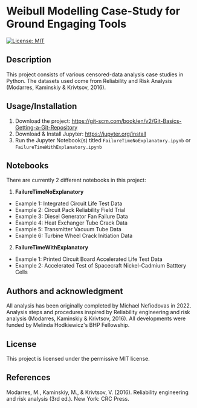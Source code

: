 # Weibull Modelling Case-Study for Ground Engaging Tools

[![License: MIT](https://img.shields.io/badge/License-MIT-yellow.svg)](https://opensource.org/licenses/MIT)

## Description
This project consists of various censored-data analysis case studies in Python.
The datasets used come from Reliability and Risk Analysis (Modarres, Kaminskiy & Krivtsov, 2016).

## Usage/Installation
1. Download the project: https://git-scm.com/book/en/v2/Git-Basics-Getting-a-Git-Repository
2. Download & Install Jupyter: https://jupyter.org/install
3. Run the Jupyter Notebook(s) titled `FailureTimeNoExplanatory.ipynb` or `FailureTimeWithExplanatory.ipynb`

## Notebooks
There are currently 2 different notebooks in this project:
1. **FailureTimeNoExplanatory**
  - Example 1: Integrated Circuit Life Test Data
  - Example 2: Circuit Pack Reliability Field Trial
  - Example 3: Diesel Generator Fan Failure Data
  - Example 4: Heat Exchanger Tube Crack Data
  - Example 5: Transmitter Vacuum Tube Data
  - Example 6: Turbine Wheel Crack Initiation Data

2. **FailureTimeWithExplanatory**
  - Example 1: Printed Circuit Board Accelerated Life Test Data
  - Example 2: Accelerated Test of Spacecraft Nickel-Cadmium Batttery Cells

## Authors and acknowledgment
All analysis has been originally completed by Michael Nefiodovas in 2022. Analysis steps and procedures inspired by Reliability engineering and risk analysis (Modarres, Kaminskiy & Krivtsov, 2016). All developments were funded by Melinda Hodkiewicz's BHP Fellowship. 

## License
This project is licensed under the permissive MIT license.

## References
Modarres, M., Kaminskiy, M., & Krivtsov, V. (2016). Reliability engineering and risk analysis (3rd ed.). New York: CRC Press.
